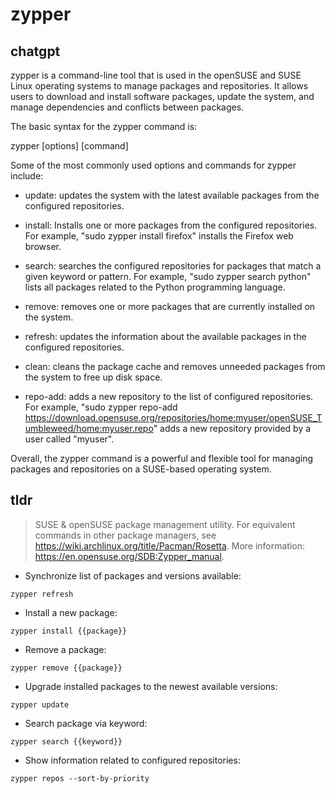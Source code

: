 # zypper 
## chatgpt 
zypper is a command-line tool that is used in the openSUSE and SUSE Linux operating systems to manage packages and repositories. It allows users to download and install software packages, update the system, and manage dependencies and conflicts between packages.

The basic syntax for the zypper command is:

zypper [options] [command]

Some of the most commonly used options and commands for zypper include:

- update: updates the system with the latest available packages from the configured repositories.

- install: Installs one or more packages from the configured repositories. For example, "sudo zypper install firefox" installs the Firefox web browser.

- search: searches the configured repositories for packages that match a given keyword or pattern. For example, "sudo zypper search python" lists all packages related to the Python programming language.

- remove: removes one or more packages that are currently installed on the system.

- refresh: updates the information about the available packages in the configured repositories.

- clean: cleans the package cache and removes unneeded packages from the system to free up disk space.

- repo-add: adds a new repository to the list of configured repositories. For example, "sudo zypper repo-add https://download.opensuse.org/repositories/home:myuser/openSUSE_Tumbleweed/home:myuser.repo" adds a new repository provided by a user called "myuser".

Overall, the zypper command is a powerful and flexible tool for managing packages and repositories on a SUSE-based operating system. 

## tldr 
 
> SUSE & openSUSE package management utility.
> For equivalent commands in other package managers, see <https://wiki.archlinux.org/title/Pacman/Rosetta>.
> More information: <https://en.opensuse.org/SDB:Zypper_manual>.

- Synchronize list of packages and versions available:

`zypper refresh`

- Install a new package:

`zypper install {{package}}`

- Remove a package:

`zypper remove {{package}}`

- Upgrade installed packages to the newest available versions:

`zypper update`

- Search package via keyword:

`zypper search {{keyword}}`

- Show information related to configured repositories:

`zypper repos --sort-by-priority`
